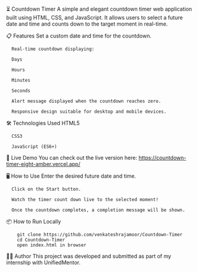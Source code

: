 ⏳ Countdown Timer
      A simple and elegant countdown timer web application built using HTML, CSS, and JavaScript.
      It allows users to select a future date and time and counts down to the target moment in real-time.

📋 Features
      Set a custom date and time for the countdown.
      
      Real-time countdown displaying:
      
      Days
      
      Hours
      
      Minutes
      
      Seconds
      
      Alert message displayed when the countdown reaches zero.
      
      Responsive design suitable for desktop and mobile devices.

🛠️ Technologies Used
      HTML5
      
      CSS3
      
      JavaScript (ES6+)

🚀 Live Demo
      You can check out the live version here: https://countdown-timer-eight-amber.vercel.app/

🖥️ How to Use
      Enter the desired future date and time.
      
      Click on the Start button.
      
      Watch the timer count down live to the selected moment!
      
      Once the countdown completes, a completion message will be shown.

📦 How to Run Locally

        git clone https://github.com/venkateshrajamoor/Countdown-Timer
        cd Countdown-Timer
        open index.html in browser

🧑‍💻 Author
    This project was developed and submitted as part of my internship with UnifiedMentor.
